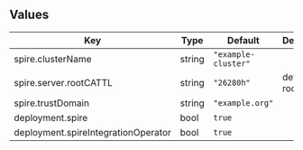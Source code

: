 
## Values

| Key                                 | Type   | Default             | Description           |
|-------------------------------------|--------|---------------------|-----------------------|
| spire.clusterName                   | string | `"example-cluster"` |                       |
| spire.server.rootCATTL              | string | `"26280h"`          | determine root_ca TTL |
| spire.trustDomain                   | string | `"example.org"`     |                       |
| deployment.spire                    | bool   | `true`              |                       |
| deployment.spireIntegrationOperator | bool   | `true`              |                       |
